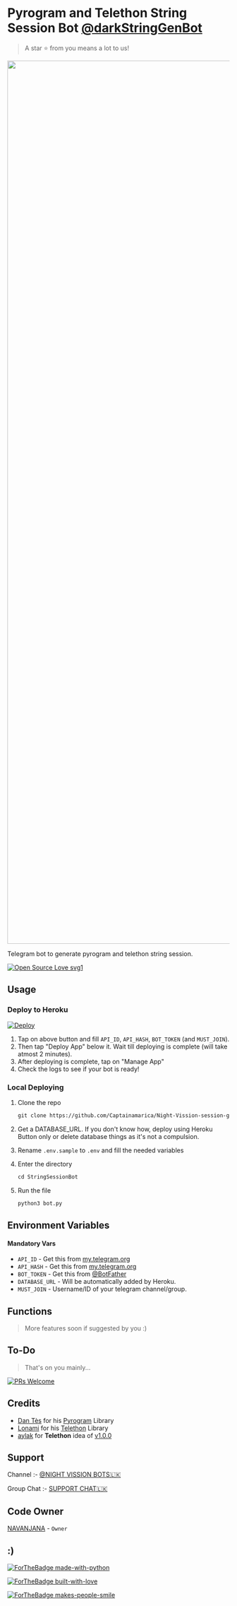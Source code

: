 # Pyrogram and Telethon String Session Bot [@darkStringGenBot](https://t.me/darkStringGenBot)

> A star ⭐ from you means a lot to us!

<p align="center"><a href="https://github.com/Captainamarica/Night-Vission-session-generator"><img src="https://te.legra.ph/file/a86b7e13e187af8bb58cc.jpg" width="2000"></a></p>

Telegram bot to generate pyrogram and telethon string session.

[![Open Source Love svg1](https://badges.frapsoft.com/os/v1/open-source.svg?v=103)](https://github.com/ellerbrock/open-source-badges/)

## Usage

### Deploy to Heroku

[![Deploy](https://www.herokucdn.com/deploy/button.svg)](https://heroku.com/deploy?template=https://github.com/Captainamarica/Night-Vission-session-generator)

1. Tap on above button and fill `API_ID`, `API_HASH`, `BOT_TOKEN` (and `MUST_JOIN`).
2. Then tap "Deploy App" below it. Wait till deploying is complete (will take atmost 2 minutes).
3. After deploying is complete, tap on "Manage App"
4. Check the logs to see if your bot is ready!

### Local Deploying

1. Clone the repo
   ```markdown
   git clone https://github.com/Captainamarica/Night-Vission-session-generator
   ```
2. Get a DATABASE_URL. If you don't know how, deploy using Heroku Button only or delete database things as it's not a compulsion.
   
3. Rename `.env.sample` to `.env` and fill the needed variables

4. Enter the directory
   ```markdown
   cd StringSessionBot
   ```
5. Run the file
   ```markdown
   python3 bot.py
   ```

## Environment Variables

#### Mandatory Vars

- `API_ID` - Get this from [my.telegram.org](https://my.telegram.org/auth)
- `API_HASH` - Get this from [my.telegram.org](https://my.telegram.org/auth)
- `BOT_TOKEN` - Get this from [@BotFather](https://t.me/BotFather)
- `DATABASE_URL` - Will be automatically added by Heroku.
- `MUST_JOIN` - Username/ID of your telegram channel/group.

## Functions

> More features soon if suggested by you :)

## To-Do

> That's on you mainly...

[![PRs Welcome](https://img.shields.io/badge/PRs-welcome-brightgreen.svg?style=flat-square)](http://makeapullrequest.com)

## Credits

- [Dan Tès](https://github.com/delivrance) for his [Pyrogram](https://docs.pyrogram.org) Library
- [Lonami](https://github.com/Lonami) for his [Telethon](https://docs.telethon.dev) Library 
- [aylak](https://t.me/ayIak) for **Telethon** idea of [v1.0.0](https://github.com/DARKEMPIRESL/StringSessionBot/commit/48e06bb6d9ed156797ef4bc0dab88820fef948f3)


## Support

Channel :- [@NIGHT VISSION BOTS🇱🇰](https://t.me/NightVission)

Group Chat :- [SUPPORT CHAT🇱🇰](https://t.me/NightVissionSupport)

## Code Owner

   [NAVANJANA](https://t.me/NA_VA_N_JA_NA1) - ``Owner``
   
## :)

[![ForTheBadge made-with-python](http://ForTheBadge.com/images/badges/made-with-python.svg)](https://www.python.org/)

[![ForTheBadge built-with-love](http://ForTheBadge.com/images/badges/built-with-love.svg)](https://github.com/DARKEMPIRESL)

[![ForTheBadge makes-people-smile](http://ForTheBadge.com/images/badges/makes-people-smile.svg)](https://github.com/DARKEMPIRESL)
